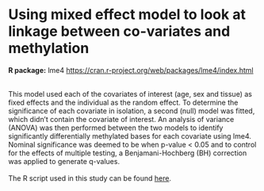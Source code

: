 <h1>Using mixed effect model to look at linkage between co-variates and methylation</h1>

<b>R package:</b> lme4 https://cran.r-project.org/web/packages/lme4/index.html<br><br>

This model used each of the covariates of interest (age, sex and tissue) as fixed effects and the individual as the random effect. To determine the significance of each covariate in isolation, a second (null) model was fitted, which didn’t contain the covariate of interest. An analysis of variance (ANOVA) was then performed between the two models to identify significantly differentially methylated bases for each covariate using lme4. Nominal significance was deemed to be when p-value < 0.05 and to control for the effects of multiple testing, a Benjamani-Hochberg (BH) correction was applied to generate q-values.<br><br>
The R script used in this study can be found [here](lme4.r).
